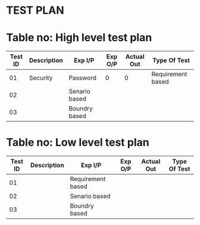 # TEST PLAN
# Table no: High level test plan

|Test ID|Description	              |Exp I/P	      |Exp O/P	      |Actual Out	             |Type Of Test     |
|-------|-----------------------------|---------------|---------------|--------------------------|-----------------|
|01     | Security                    |Password       |0              | 0                        |Requirement based|
|02     |                                                                                        |Senario based    |
|03     |                                                                                        |Boundry based    |
# Table no: Low level test plan

|Test ID|Description	              |Exp I/P	      |Exp O/P	      |Actual Out	             |Type Of Test     |
|-------|-----------------------------|---------------|---------------|--------------------------|-----------------|
|01     |                                                                                        |Requirement based|
|02     |                                                                                        |Senario based    |
|03     |                                                                                        |Boundry based    |
